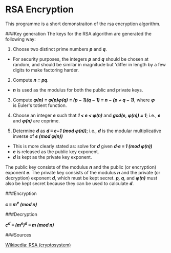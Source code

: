 # RSA Encryption

This programme is a short demonstraiton of the rsa encryption algorithm. 


###Key generation
The keys for the RSA algorithm are generated the following way:

1. Choose two distinct prime numbers **_p_** and **_q_**.
  - For security purposes, the integers **_p_** and **_q_** should be chosen at random, and should be similar in magnitude but 'differ in length by a few digits to make factoring harder. 

2. Compute **_n = pq_**.
  - **_n_** is used as the modulus for both the public and private keys.

3. Compute **_φ(n) = φ(p)φ(q) = (p − 1)(q − 1) = n − (p + q − 1)_**, where **_φ_** is Euler's totient function. 

4. Choose an integer **_e_** such that **_1 < e < φ(n)_** and **_gcd(e, φ(n)) = 1_**; i.e., **_e_** and **_φ(n)_** are coprime.

5. Determine **_d_** as **_d ≡ e−1 (mod φ(n))_**; i.e., **_d_** is the modular multiplicative inverse of **_e (mod φ(n))_**
  - This is more clearly stated as: solve for **_d_** given **_d⋅e ≡ 1 (mod φ(n))_**
  - **_e_** is released as the public key exponent.
  - **_d_** is kept as the private key exponent.

The public key consists of the modulus **_n_** and the public (or encryption) exponent **_e_**. The private key consists of the modulus **_n_** and the private (or decryption) exponent **_d_**, which must be kept secret. **_p, q_**, and **_φ(n)_** must also be kept secret because they can be used to calculate **_d_**.


###Encryption

**_c ≡ m<sup>e</sup> (mod n)_**

###Decryption

**_c<sup>d</sup> ≡ (m<sup>e</sup>)<sup>d</sup> ≡ m (mod n)_**

###Sources 

[Wikipedia: RSA (cryptosystem)](https://en.wikipedia.org/wiki/RSA_(cryptosystem))
